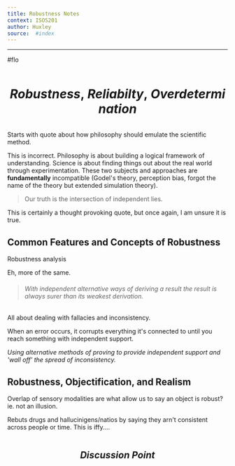 ```yaml
---
title: Robustness Notes 
context: ISOS201
author: Huxley 
source:  #index
---
```


---
#flo


```
```
# $$Robustness,\ Reliabilty,\ Overdetermination$$
```
```


Starts with quote about how philosophy should emulate the scientific method. 

This is incorrect. Philosophy is about building a logical framework of understanding. Science is about finding things out about the real world through experimentation. These two subjects and approaches are **fundamentally** incompatible (Godel's theory, perception bias, forgot the name of the theory but extended simulation theory). 

> Our truth is the intersection of independent lies.

This is certainly a thought provoking quote, but once again, I am unsure it is true.  



## Common Features and Concepts of Robustness 

 Robustness analysis
 
Eh, more of the same. 


> ###### With independent alternative ways of deriving a result the result is always surer than its weakest derivation.


All about dealing with fallacies and inconsistency. 

When an error occurs, it corrupts everything it's connected to until you reach something with independent support. 

*Using alternative methods of proving to provide independent support and 'wall off' the spread of inconsistency.*


## Robustness, Objectification, and Realism


Overlap of sensory modalities are what allow us to say an object is robust? ie. not an illusion. 

Rebuts drugs and hallucinigens/natios by saying they arn't consistent across people or time. This is iffy....


```
```
## $$Discussion\ Point$$
```
```






























